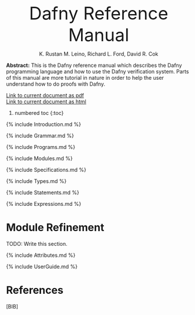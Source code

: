 <link rel="stylesheet" href="../assets/main.css">
<script src="https://cdn.mathjax.org/mathjax/latest/MathJax.js?config=TeX-AMS-MML_HTMLorMML" type="text/javascript"></script>

<font size="+4"><p style="text-align: center;">Dafny Reference Manual</p></font> <!-- PDFOMIT -->
<p style="text-align: center;">K. Rustan M. Leino, Richard L. Ford, David R. Cok</p> <!-- PDFOMIT -->
<p style="text-align: center;"><script> document.write(new Date(document.lastModified)); </script></p> <!-- PDFOMIT -->

<!--PDF NEWPAGE-->

**Abstract:** 
This is the Dafny reference manual which describes the Dafny programming
language and how to use the Dafny verification system.
Parts of this manual are more tutorial in nature in order to help the
user understand how to do proofs with Dafny.

[Link to current document as pdf](https://dafny-lang.github.io/dafny/DafnyReferenceManual/DafnyRef.pdf)<br/>
[Link to current document as html](https://dafny-lang.github.io/dafny/DafnyReferenceManual/DafnyRef)

<!--
```dafny
Syntax color tests:
integer: 0 00 20 01 0_1
float:   .0 1.0 1.
hex:    0x10_abcdefABCDEF
string:   "string \n" "a\"b"
char:    'a' '\n' '\'' '"'
boolean:  true false
types:   int real string char bool 
types:   bv1 bv10 bv02 
types:   array array1 array2 array20 array10
types:   seq map imap set iset multiset
types:   seq<int> map<bool,bool> seq<set<real>> 
types:   map<set<int>,seq<bool>> seq<Node> seq< Node >
keywords: if while assert assume
spec:    requires  reads modifies
comment:  // comment
comment:  /* comment */ after
comment:  // comment /* asd */ dfg
comment:  /* comment /* embedded */ after
comment:  /* comment // embedded */ after
```
-->
<!--
Sample math B: $a \to b$ or 
<p style="text-align: center;">$$ a \to \pi $$</p>
 or \\( a \top \\) or \\[ a \to \pi \\] 
-->

1. numbered toc 
{:toc}

{% include Introduction.md %}

{% include Grammar.md %}

{% include Programs.md %}

{% include Modules.md %}

{% include Specifications.md %}

{% include Types.md %}

{% include Statements.md %}

{% include Expressions.md %}

# Module Refinement
TODO: Write this section.

{% include Attributes.md %}

{% include UserGuide.md %}

# References
[BIB]

